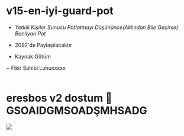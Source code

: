 # v15-en-iyi-guard-pot
- *Yetkili Kişiler Sunucu Patlatmayı Düşününce(Aklından Bile Geçirse) Banliyan Pot*

- 2092'de Paylaşılacaktır  

- Kaynak Götüm

~ Fikir Sahibi Luhuxxxxx
<br> </br>
# eresbos v2 dostum 🥸 GSOAIDGMSOADŞMHSADG

<img src="https://cdn.discordapp.com/attachments/1087030211813593190/1100757681762992168/Screenshot_2023-04-26-15-17-54-20_572064f74bd5f9fa804b05334aa4f912.jpg">
